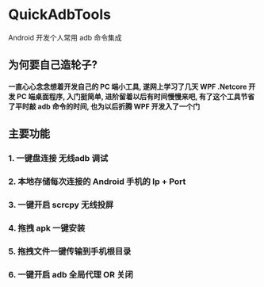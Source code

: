 # QuickAdbTools
Android 开发个人常用 adb 命令集成 
## 为何要自己造轮子?
#### 一直心心念念想着开发自己的 PC 端小工具, 遂网上学习了几天 WPF .Netcore 开发 PC 端桌面程序, 入门挺简单, 进阶留着以后有时间慢慢来吧, 有了这个工具节省了平时敲 adb 命令的时间, 也为以后折腾 WPF 开发入了一个门
## 主要功能
### 1. 一键盘连接 无线adb 调试
### 2. 本地存储每次连接的 Android 手机的 Ip + Port
### 3. 一键开启 scrcpy 无线投屏
### 4. 拖拽 apk 一键安装
### 5. 拖拽文件一键传输到手机根目录
### 6. 一键开启 adb 全局代理 OR 关闭
